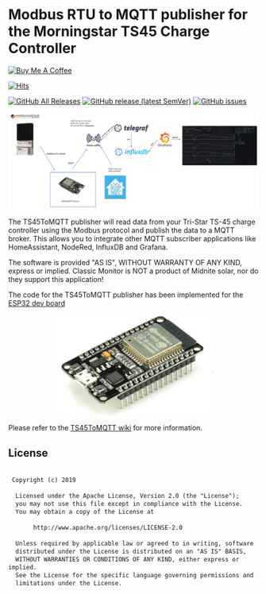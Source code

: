 <h1>Modbus RTU to MQTT publisher for the Morningstar TS45 Charge Controller</h1>

<a href="https://www.buymeacoffee.com/r4K2HIB" target="_blank"><img src="https://cdn.buymeacoffee.com/buttons/v2/default-yellow.png" alt="Buy Me A Coffee" style="height: 60px !important;width: 217px !important;" ></a>

[![Hits](https://hits.seeyoufarm.com/api/count/incr/badge.svg?url=https%3A%2F%2Fgithub.com%2FClassicDIY%2FTS45ToMQTT&count_bg=%2379C83D&title_bg=%23555555&icon=&icon_color=%23E7E7E7&title=hits&edge_flat=false)](https://hits.seeyoufarm.com)

[![GitHub All Releases](https://img.shields.io/github/downloads/ClassicDIY/TS45ToMQTT/total.svg?style=for-the-badge)](https://github.com/ClassicDIY/TS45ToMQTT/releases)
[![GitHub release (latest SemVer)](https://img.shields.io/github/v/release/ClassicDIY/TS45ToMQTT.svg?style=for-the-badge)](https://github.com/ClassicDIY/TS45ToMQTT/releases)
[![GitHub issues](https://img.shields.io/github/issues-raw/ClassicDIY/TS45ToMQTT.svg?style=for-the-badge)](https://github.com/ClassicDIY/TS45ToMQTT/issues)

<img src="./pictures/TS45ToMQTT.PNG" width="1024"/>

<p>
The TS45ToMQTT publisher will read data from your Tri-Star TS-45 charge controller using the Modbus protocol and publish the data to a MQTT broker. This allows you to integrate other MQTT subscriber applications like HomeAssistant, NodeRed, InfluxDB and Grafana.

The software is provided "AS IS", WITHOUT WARRANTY OF ANY KIND, express or implied.
Classic Monitor is NOT a product of Midnite solar, nor do they support this application!
</p>

<p>
The code for the TS45ToMQTT publisher has been implemented for the 
<a href="https://github.com/ClassicDIY/TS45ToMQTT/tree/master/code/ESP32">ESP32 dev board</a> 
</p>

<p align="center">
  <img src="./docs/images_en/ESP32.png" width="320"/>
</p>

<p>
Please refer to the <a href="https://github.com/ClassicDIY/TS45ToMQTT/wiki">TS45ToMQTT wiki</a> for more information.
</p>


## License
```

 Copyright (c) 2019

  Licensed under the Apache License, Version 2.0 (the "License");
  you may not use this file except in compliance with the License.
  You may obtain a copy of the License at

       http://www.apache.org/licenses/LICENSE-2.0

  Unless required by applicable law or agreed to in writing, software
  distributed under the License is distributed on an "AS IS" BASIS,
  WITHOUT WARRANTIES OR CONDITIONS OF ANY KIND, either express or implied.
  See the License for the specific language governing permissions and
  limitations under the License.

```



